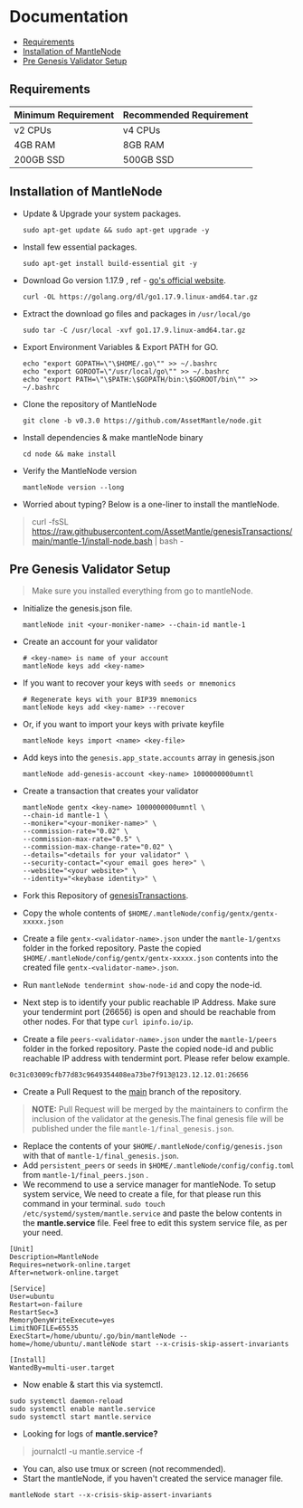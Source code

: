 # Documentation

- [Requirements](#requirement)
- [Installation of MantleNode](#installation)
- [Pre Genesis Validator Setup](#genesis-validator)

<a name="requirement"></a>
## Requirements
| Minimum Requirement | Recommended Requirement |
| ------------------- | ----------------------- |
| v2 CPUs             | v4 CPUs                 |
| 4GB RAM             | 8GB RAM                 |
| 200GB SSD           | 500GB SSD               |

<a name="installation"></a>
## Installation of MantleNode

- Update & Upgrade your system packages.

  ```shell
  sudo apt-get update && sudo apt-get upgrade -y
  ```

- Install few essential packages.

  ```shell
  sudo apt-get install build-essential git -y
  ```

- Download Go version 1.17.9 , ref - [go's official website](https://go.dev/dl/).

  ```shell
  curl -OL https://golang.org/dl/go1.17.9.linux-amd64.tar.gz
  ```

- Extract the download go files and packages in `/usr/local/go`

  ```shell
  sudo tar -C /usr/local -xvf go1.17.9.linux-amd64.tar.gz
  ```

- Export Environment Variables & Export PATH for GO.

  ```shell
  echo "export GOPATH=\"\$HOME/.go\"" >> ~/.bashrc
  echo "export GOROOT=\"/usr/local/go\"" >> ~/.bashrc
  echo "export PATH=\"\$PATH:\$GOPATH/bin:\$GOROOT/bin\"" >> ~/.bashrc
  ```

- Clone the repository of MantleNode

  ```shell
  git clone -b v0.3.0 https://github.com/AssetMantle/node.git
  ```

- Install dependencies & make mantleNode binary

  ```shell
  cd node && make install
  ```

- Verify the MantleNode version

  ```shell
  mantleNode version --long
  ```

- Worried about typing? Below is a one-liner to install the mantleNode.

> curl -fsSL https://raw.githubusercontent.com/AssetMantle/genesisTransactions/main/mantle-1/install-node.bash | bash -

<a name="genesis-validator"></a>
## Pre Genesis Validator Setup

> Make sure you installed everything from go to mantleNode.

- Initialize the genesis.json file.

  ```shell
  mantleNode init <your-moniker-name> --chain-id mantle-1
  ```

- Create an account for your validator

  ```shell
  # <key-name> is name of your account
  mantleNode keys add <key-name>
  ```

- If you want to recover your keys with `seeds or mnemonics`

  ```shell
  # Regenerate keys with your BIP39 mnemonics
  mantleNode keys add <key-name> --recover
  ```

- Or, if you want to import your keys with private keyfile

  ```shell
  mantleNode keys import <name> <key-file>
  ```

- Add keys into the `genesis.app_state.accounts` array in genesis.json

  ```shell
  mantleNode add-genesis-account <key-name> 1000000000umntl
  ```

- Create a transaction that creates your validator

  ```shell
  mantleNode gentx <key-name> 1000000000umntl \
  --chain-id mantle-1 \
  --moniker="<your-moniker-name>" \
  --commission-rate="0.02" \
  --commission-max-rate="0.5" \
  --commission-max-change-rate="0.02" \
  --details="<details for your validator" \
  --security-contact="<your email goes here>" \
  --website="<your website>" \
  --identity="<keybase identity>" \
  ```

- Fork this Repository of [genesisTransactions](https://github.com/AssetMantle/genesisTransactions).
- Copy the whole contents of `$HOME/.mantleNode/config/gentx/gentx-xxxxx.json`
- Create a file `gentx-<validator-name>.json` under the `mantle-1/gentxs` folder in the forked repository. Paste the copied `$HOME/.mantleNode/config/gentx/gentx-xxxxx.json` contents into the created file `gentx-<validator-name>.json`.
- Run `mantleNode tendermint show-node-id` and copy the node-id.
- Next step is to identify your public reachable IP Address. Make sure your tendermint port (26656) is open and should be reachable from other nodes. For that type `curl ipinfo.io/ip`.
- Create a file `peers-<validator-name>.json` under the `mantle-1/peers` folder in the forked repository. Paste the copied node-id and public reachable IP address with tendermint port. Please refer below example.

```shell
0c31c03009cfb77d83c9649354408ea73be7f913@123.12.12.01:26656
```

- Create a Pull Request to the [main](https://github.com/AssetMantle/genesisTransactions) branch of the repository.

> **NOTE:** Pull Request will be merged by the maintainers to confirm the inclusion of the validator at the genesis.The final genesis file will be published under the file `mantle-1/final_genesis.json`.

- Replace the contents of your `$HOME/.mantleNode/config/genesis.json` with that of `mantle-1/final_genesis.json`.
- Add `persistent_peers` or `seeds` in `$HOME/.mantleNode/config/config.toml` from `mantle-1/final_peers.json` .
- We recommend to use a service manager for mantleNode. To setup system service, We need to create a file, for that please run this command in your terminal. `sudo touch /etc/systemd/system/mantle.service` and paste the below contents in the **mantle.service** file. Feel free to edit this system service file, as per your need.

```
[Unit]
Description=MantleNode
Requires=network-online.target
After=network-online.target

[Service]
User=ubuntu
Restart=on-failure
RestartSec=3
MemoryDenyWriteExecute=yes
LimitNOFILE=65535
ExecStart=/home/ubuntu/.go/bin/mantleNode --home=/home/ubuntu/.mantleNode start --x-crisis-skip-assert-invariants

[Install]
WantedBy=multi-user.target
```

- Now enable & start this via systemctl.

```shell
sudo systemctl daemon-reload
sudo systemctl enable mantle.service
sudo systemctl start mantle.service
```
- Looking for logs of **mantle.service?**

> journalctl -u mantle.service -f

- You can, also use tmux or screen (not recommended).
- Start the mantleNode, if you haven't created the service manager file.

```shell
mantleNode start --x-crisis-skip-assert-invariants
```
